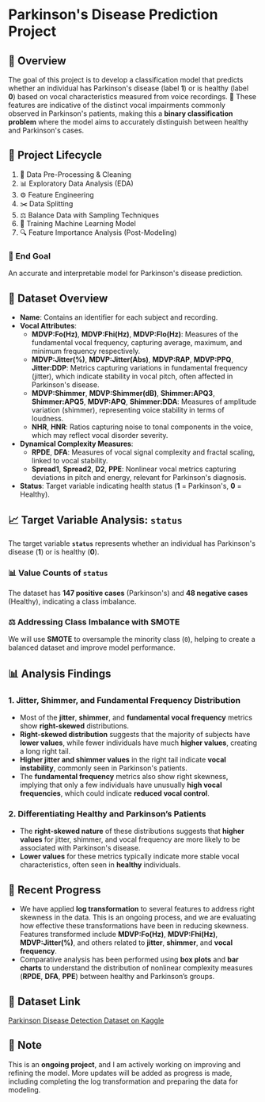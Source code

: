 # Parkinson's Disease Prediction Project

## 📝 Overview
The goal of this project is to develop a classification model that predicts whether an individual has Parkinson's disease (label **1**) or is healthy (label **0**) based on vocal characteristics measured from voice recordings. 🎯 These features are indicative of the distinct vocal impairments commonly observed in Parkinson's patients, making this a **binary classification problem** where the model aims to accurately distinguish between healthy and Parkinson's cases.

## 🔄 Project Lifecycle

1. 🧼 Data Pre-Processing & Cleaning
2. 📊 Exploratory Data Analysis (EDA)
3. ⚙️ Feature Engineering
4. ✂️ Data Splitting
5. ⚖️ Balance Data with Sampling Techniques
6. 🤖 Training Machine Learning Model
7. 🔍 Feature Importance Analysis (Post-Modeling)

### 🎯 End Goal
An accurate and interpretable model for Parkinson's disease prediction.

## 📂 Dataset Overview
- **Name**: Contains an identifier for each subject and recording.
- **Vocal Attributes**:
  - **MDVP:Fo(Hz)**, **MDVP:Fhi(Hz)**, **MDVP:Flo(Hz)**: Measures of the fundamental vocal frequency, capturing average, maximum, and minimum frequency respectively.
  - **MDVP:Jitter(%)**, **MDVP:Jitter(Abs)**, **MDVP:RAP**, **MDVP:PPQ**, **Jitter:DDP**: Metrics capturing variations in fundamental frequency (jitter), which indicate stability in vocal pitch, often affected in Parkinson's disease.
  - **MDVP:Shimmer**, **MDVP:Shimmer(dB)**, **Shimmer:APQ3**, **Shimmer:APQ5**, **MDVP:APQ**, **Shimmer:DDA**: Measures of amplitude variation (shimmer), representing voice stability in terms of loudness.
  - **NHR**, **HNR**: Ratios capturing noise to tonal components in the voice, which may reflect vocal disorder severity.
- **Dynamical Complexity Measures**:
  - **RPDE**, **DFA**: Measures of vocal signal complexity and fractal scaling, linked to vocal stability.
  - **Spread1**, **Spread2**, **D2**, **PPE**: Nonlinear vocal metrics capturing deviations in pitch and energy, relevant for Parkinson's diagnosis.
- **Status**: Target variable indicating health status (**1** = Parkinson's, **0** = Healthy).

## 📈 Target Variable Analysis: `status`
The target variable **`status`** represents whether an individual has Parkinson's disease (**1**) or is healthy (**0**).

### 📊 Value Counts of `status`
The dataset has **147 positive cases** (Parkinson's) and **48 negative cases** (Healthy), indicating a class imbalance.

### ⚖️ Addressing Class Imbalance with SMOTE
We will use **SMOTE** to oversample the minority class (`0`), helping to create a balanced dataset and improve model performance.

## 📊 Analysis Findings
### 1. Jitter, Shimmer, and Fundamental Frequency Distribution
- Most of the **jitter**, **shimmer**, and **fundamental vocal frequency** metrics show **right-skewed** distributions.
- **Right-skewed distribution** suggests that the majority of subjects have **lower values**, while fewer individuals have much **higher values**, creating a long right tail.
- **Higher jitter and shimmer values** in the right tail indicate **vocal instability**, commonly seen in Parkinson's patients.
- The **fundamental frequency** metrics also show right skewness, implying that only a few individuals have unusually **high vocal frequencies**, which could indicate **reduced vocal control**.

### 2. Differentiating Healthy and Parkinson’s Patients
- The **right-skewed nature** of these distributions suggests that **higher values** for jitter, shimmer, and vocal frequency are more likely to be associated with Parkinson's disease.
- **Lower values** for these metrics typically indicate more stable vocal characteristics, often seen in **healthy** individuals.

## 🚀 Recent Progress
- We have applied **log transformation** to several features to address right skewness in the data. This is an ongoing process, and we are evaluating how effective these transformations have been in reducing skewness. Features transformed include **MDVP:Fo(Hz)**, **MDVP:Fhi(Hz)**, **MDVP:Jitter(%)**, and others related to **jitter**, **shimmer**, and **vocal frequency**.
- Comparative analysis has been performed using **box plots** and **bar charts** to understand the distribution of nonlinear complexity measures (**RPDE**, **DFA**, **PPE**) between healthy and Parkinson’s groups.

## 🔗 Dataset Link
[Parkinson Disease Detection Dataset on Kaggle](https://www.kaggle.com/datasets/debasisdotcom/parkinson-disease-detection)

## 📝 Note
This is an **ongoing project**, and I am actively working on improving and refining the model. More updates will be added as progress is made, including completing the log transformation and preparing the data for modeling.


